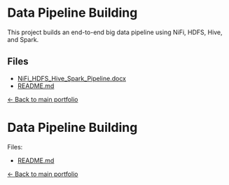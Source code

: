 # Data Pipeline Building

This project builds an end-to-end big data pipeline using NiFi, HDFS, Hive, and Spark.

## Files

- [NiFi_HDFS_Hive_Spark_Pipeline.docx](./NiFi_HDFS_Hive_Spark_Pipeline.docx)
- [README.md](./README.md)

[← Back to main portfolio](../index.md)
# Data Pipeline Building

Files:

- [README.md](./README.md)

[← Back to main portfolio](../index.md)
